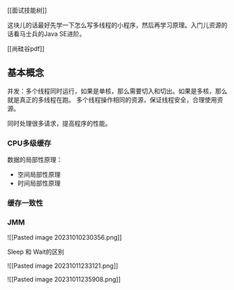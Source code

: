 [[面试技能树]]

这块儿的话最好先学一下怎么写多线程的小程序，然后再学习原理。入门儿资源的话看马士兵的Java SE进阶。

[[尚硅谷pdf]]


















## 基本概念

并发：多个线程同时运行，如果是单核，那么需要切入和切出。如果是多核，那么就是真正的多线程在跑。
多个线程操作相同的资源，保证线程安全，合理使用资源。

同时处理很多请求，提高程序的性能。


### CPU多级缓存
数据的局部性原理：
- 空间局部性原理
- 时间局部性原理

### 缓存一致性

### JMM

![[Pasted image 20231010230356.png]]


Sleep 和 Wait的区别

![[Pasted image 20231011233121.png]]


![[Pasted image 20231011235908.png]]